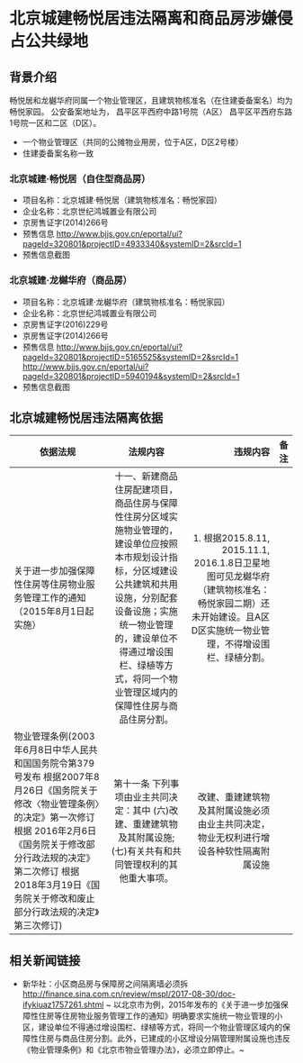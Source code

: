 # 北京城建畅悦居违法隔离和商品房涉嫌侵占公共绿地

## 背景介绍
畅悦居和龙樾华府同属一个物业管理区，且建筑物核准名（在住建委备案名）均为畅悦家园。 公安备案地址为， 昌平区平西府中路1号院（A区） 昌平区平西府东路1号院一区和二区（D区）。 
* 一个物业管理区（共同的公摊物业用房，位于A区，D区2号楼）
* 住建委备案名称一致

### 北京城建·畅悦居（自住型商品房）
* 项目名称：北京城建·畅悦居（建筑物核准名：畅悦家园）
* 企业名称：北京世纪鸿城置业有限公司
* 京房售证字(2014)266号
* 预售信息 
http://www.bjjs.gov.cn/eportal/ui?pageId=320801&projectID=4933340&systemID=2&srcId=1
* 预售信息截图

### 北京城建·龙樾华府（商品房）
* 项目名称：北京城建·龙樾华府（建筑物核准名：畅悦家园）
* 企业名称：北京世纪鸿城置业有限公司
* 京房售证字(2016)229号
* 京房售证字(2014)266号
* 预售信息 
http://www.bjjs.gov.cn/eportal/ui?pageId=320801&projectID=5165525&systemID=2&srcId=1
http://www.bjjs.gov.cn/eportal/ui?pageId=320801&projectID=5940194&systemID=2&srcId=1
* 预售信息截图

## 北京城建畅悦居违法隔离依据
| 依据法规        | 法规内容           | 违规内容  | 备注 |
| ------------- |:-------------:| -----:|-----:|
| 关于进一步加强保障性住房等住房物业服务管理工作的通知（2015年8月1日起实施）      |十一、新建商品住房配建项目，商品住房与保障性住房分区域实施物业管理的，建设单位应按照本市规划设计指标，分区域建设公共建筑和共用设施，分别配套设备设施；实施统一物业管理的，建设单位不得通过增设围栏、绿植等方式，将同一个物业管理区域内的保障性住房与商品住房分割。   | 1. 根据2015.8.11, 2015.11.1, 2016.1.8日卫星地图可见龙樾华府（建筑物核准名：畅悦家园二期）还未开始建设。且A区D区实施统一物业管理，不得增设围栏、绿植分割。    ||
| 物业管理条例(2003年6月8日中华人民共和国国务院令第379号发布 根据2007年8月26日《国务院关于修改〈物业管理条例〉的决定》第一次修订 根据 2016年2月6日《国务院关于修改部分行政法规的决定》第二次修订 根据2018年3月19日《国务院关于修改和废止部分行政法规的决定》第三次修订) | 第十一条 下列事项由业主共同决定：其中 (六)改建、重建建筑物及其附属设施; (七)有关共有和共同管理权利的其他重大事项。 |改建、重建建筑物及其附属设施必须由业主共同决定，物业无权利进行增设各种软性隔离附属设施||


## 相关新闻链接
* 新华社：小区商品房与保障房之间隔离墙必须拆 http://finance.sina.com.cn/review/mspl/2017-08-30/doc-ifykiuaz1757261.shtml
~
以北京市为例，2015年发布的《关于进一步加强保障性住房等住房物业服务管理工作的通知》明确要求实施统一物业管理的小区，建设单位不得通过增设围栏、绿植等方式，将同一个物业管理区域内的保障性住房与商品住房分割。此外，已建成的小区增设分隔管理附属设施也违反《物业管理条例》和《北京市物业管理办法》，必须立即停止。~
